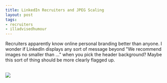 ```yaml
---
title: LinkedIn Recruiters and JPEG Scaling
layout: post
tags:
- recruiters
- illadvisedhumour
---
```


Recruiters apparently know online personal branding better than anyone. I wonder if LinkedIn displays any sort of message beyond "We recommend images no smaller than ..." when you pick the header background? Maybe this sort of thing should be more clearly flagged up.

<br><img src="{{ site.postimagesurl }}jpeg-scaling.png"></img><br>
